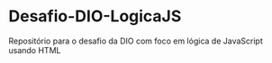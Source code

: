 # Desafio-DIO-LogicaJS
Repositório para o desafio da DIO com foco em lógica de JavaScript usando HTML

